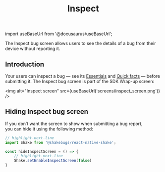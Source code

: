 ﻿---
id: inspect
title: Inspect
---
import useBaseUrl from '@docusaurus/useBaseUrl';

The Inspect bug screen allows users to see the details of a bug from their device without reporting it.

## Introduction
Your users can inspect a bug — see its [Essentials](/react/essentials.md) and [Quick facts](react/quick-facts.md) — before submitting it. The Inspect bug screen is part of the SDK Wrap-up screen:

<img
  alt="Inspect screen"
  src={useBaseUrl('screens/inspect_screen.png')}
/>

## Hiding Inspect bug screen
If you don’t want the screen to show when submitting a bug report,  
you can hide it using the following method:

```javascript title="App.js"
// highlight-next-line
import Shake from '@shakebugs/react-native-shake';

const hideInspectScreen = () => {
    // highlight-next-line
    Shake.setEnableInspectScreen(false)
}
```
